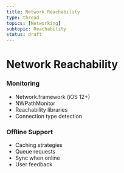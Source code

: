 ```yaml
---
title: Network Reachability
type: thread
topics: [Networking]
subtopic: Reachability
status: draft
---
```


# Network Reachability


### Monitoring
- Network.framework (iOS 12+)
- NWPathMonitor
- Reachability libraries
- Connection type detection

### Offline Support
- Caching strategies
- Queue requests
- Sync when online
- User feedback

